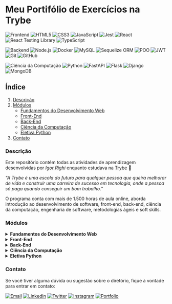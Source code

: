 # Meu Portifólio de Exercícios na Trybe
![Frontend](https://img.shields.io/badge/Frontend-333333?style=for-the-badge)
![HTML5](https://img.shields.io/badge/HTML5-E34F26?style=for-the-badge&logo=html5&logoColor=white)
![CSS3](https://img.shields.io/badge/CSS3-1572B6?style=for-the-badge&logo=css3&logoColor=white)
![JavaScript](https://img.shields.io/badge/JavaScript-F7DF1E?style=for-the-badge&logo=javascript&logoColor=black)
![Jest](https://img.shields.io/badge/Jest-C21325?style=for-the-badge&logo=jest&logoColor=white)
![React](https://img.shields.io/badge/React-61DAFB?style=for-the-badge&logo=react&logoColor=black)
![React Testing Library](https://img.shields.io/badge/RTL-61DAFB?style=for-the-badge)
![TypeScript](https://img.shields.io/badge/TypeScript-3178C6?style=for-the-badge&logo=typescript&logoColor=white)

![Backend](https://img.shields.io/badge/Backend-333333?style=for-the-badge)
![Node.js](https://img.shields.io/badge/Node.js-43853D?style=for-the-badge&logo=node.js&logoColor=white)
![Docker](https://img.shields.io/badge/Docker-2496ED?style=for-the-badge&logo=docker&logoColor=white)
![MySQL](https://img.shields.io/badge/MySQL-4479A1?style=for-the-badge&logo=mysql&logoColor=white)
![Sequelize ORM](https://img.shields.io/badge/Sequelize-52B0E7?style=for-the-badge)
![POO](https://img.shields.io/badge/POO-333333?style=for-the-badge)
![JWT](https://img.shields.io/badge/JWT-000000?style=for-the-badge)
![Git](https://img.shields.io/badge/Git-F05032?style=for-the-badge&logo=git&logoColor=white)
![GitHub](https://img.shields.io/badge/GitHub-181717?style=for-the-badge&logo=github&logoColor=white)

![Ciência da Computação](https://img.shields.io/badge/Ciência_da_Computação-0052CC?style=for-the-badge)
![Python](https://img.shields.io/badge/Python-3776AB?style=for-the-badge&logo=python&logoColor=white)
![FastAPI](https://img.shields.io/badge/FastAPI-009688?style=for-the-badge&logo=fastapi&logoColor=white)
![Flask](https://img.shields.io/badge/Flask-000000?style=for-the-badge&logo=flask&logoColor=white)
![Django](https://img.shields.io/badge/Django-092E20?style=for-the-badge&logo=django&logoColor=white)
![MongoDB](https://img.shields.io/badge/MongoDB-47A248?style=for-the-badge&logo=mongodb&logoColor=white)

## Índice

1. [Descrição](#descrição)
2. [Módulos](#módulos)
    - [Fundamentos do Desenvolvimento Web](#)
    - [Front-End](#)
    - [Back-End](#)
    - [Ciência da Computação](#)
    - [Eletiva Python](#)
3. [Contato](#contato)

### Descrição

Este repositório contém todas as atividades de aprendizagem desenvolvidas por _[Igor Righi](https://www.linkedin.com/in/igor-righi/)_ enquanto estudava na [Trybe](https://www.betrybe.com/) 🚀

_"A Trybe é uma escola do futuro para qualquer pessoa que queira melhorar de vida e construir uma carreira de sucesso em tecnologia, onde a pessoa só paga quando conseguir um bom trabalho."_

O programa conta com mais de 1.500 horas de aula online, aborda introdução ao desenvolvimento de software, front-end, back-end, ciência da computação, engenharia de software, metodologias ágeis e soft skills.

### Módulos

<details>

  <summary><strong> Fundamentos do Desenvolvimento Web </strong></summary>

  #### Seção 1: Unix, SHell e Git

  - [✅] 1: _Unix & Shell_
  - [✅] 2: _Git - O que é e para que serve_
  - [✅] 3: _Git & GitHub - Entendendo os comandos_

  #### Seção 2: Introdução à HTML & CSS

  - [✅] 1: _HTML & CSS - Estruturas de páginas_
  - [✅] 2: _HTML & CSS - Primeiros passos em CSS_
  - [✅] 3: _HTML & CSS - Seletores e posicionamento_
  - [✅] 4: _HTML Semântico_
  - [✅] 5: _Projeto - Lessons Learned_

  #### Seção 3: Introdução à JavaScript

  - [✅] 1: _JavaScript - Primeiros passos_
  - [✅] 2: _JavaScript - Array e loop For_
  - [✅] 3: _JavaScript - Funções_
  - [✅] 4: _JavaScript - Objetos_
  - [✅] 5: _JavaScript ES6 - let, const, arrow functions e template literals_
  - [✅] 6: _Projeto - Playground Functions_

  #### Seção 4: JavaScript: DOM, Eventos e Web Storage

  - [✅] 1: _Javascript - DOM e seletores_
  - [✅] 2: _Javascript - Trabalhando com elementos_
  - [✅] 3: _Javascript - Eventos_
  - [✅] 4: _Javascript - Web Storage_
  - [✅] 5: _Projeto - Arte com Pixels_

  #### Seção 5: HTML e CSS: Forms, Flexbox e Responsivo

  - [✅] 1: _HTML & CSS - Forms_
  - [✅] 2: _Bibliotecas JavaScript e FrameworksCSS_
  - [✅] 3: _CSS Flexbox - Parte 1_
  - [✅] 4: _CSS Flexbox - Parte 2_
  - [✅] 5: _CSS Responsivo - Mobile First_
  - [✅] 6: _Projeto - Trybewarts_

  #### Seção 6: Introdução à JavaScript ES6 e Testes Unitários

  - [✅] 1: _Fluxo de exceções e manipulação de objetos_
  - [✅] 2: _Primeiros passos em Jest_
  - [✅] 3: _Matchers e cobertura de código_
  - [✅] 4: _Projeto - JavaScript Testes Unitários_

  #### Seção 7: Higher Order Functions do JavaScript ES6

- [✅] 1: _Introdução a Higher Order Functions_
- [✅] 2: _Higher Order Functions - sort e map_
- [✅] 3: _Higher Order Functions - filter e reduce_
- [✅] 4: _JavaScript ES6 - spread operator, rest parameters e object destructuring_
- [✅] 5: _JavaScript ES6 - Array destructuring, Default destructuring, Object property shorthand e default parameters_
- [✅] 6: _Projeto - Zoo Functions_
</details>

<details>
  <summary><strong> Front-End </strong></summary>

  #### Seção 1: Introdução ao Frontend e JavaScript assícrono

  - [✅] 1: _Ambiente de desenvolvimento_
  - [✅] 2: _JavaScript Assícrono - Promises e fetch_
  - [✅] 3: _Prática - Casa de Câmbio_
  - [✅] 4: _Async, await e testes assíncronos_
  - [✅] 5: _Projeto - iChoveu_

  #### Seção 2: Introdução ao React

  - [✅] 1: _Introdução ao React e ao Typescript_
  - [✅] 2: _Componentes React e Props_
  - [✅] 3: _Avançando em componentes_
  - [✅] 4: _Prática - Solar System_
  - [✅] 5: _Estados e eventos_
  - [✅] 6: _Formulários_
  - [✅] 7: _Prática - Store Back Office_
  - [✅] 8: _Projeto - Password Manager_

  #### Seção 3: Aprofundando no React

  - [✅] 1: _React Router_
  - [✅] 2: _useEffect_
  - [✅] 3: _Prática - Clonando o Twitter_
  - [✅] 4: _Projeto - Trybetunes_

  #### Seção 4: Testes automatizados com React Testing Library

  - [✅] 1: _Introdução a React Testing Library_
  - [✅] 2: _RTL - Mocks_
  - [✅] 3: _RTL - Testando React Router_
  - [✅] 4: _Projeto - Testes em React_

  #### Seção 5: Metodologias Ágeis

  - [✅] 1: _CSS Modules_
  - [✅] 2: _Styled Components_
  - [✅] 3: _Metodologias ágeis_
  - [✅] 4: _Projeto: Frontend Online Store_

  #### Seção 6: Gerenciamento de estado com Redux

  - [✅] 1: _Introdução ao Redux - O estado global da aplicação_
  - [✅] 2: _Usando o Redux no React_
  - [✅] 3: _Usando o Redux no React - Prática_
  - [✅] 4: _Usando o Redux no React - Actions Assíncronas_
  - [✅] 5: _Testes em React-Redux_
  - [✅] 6: _Projeto - Trybe Wallet_

  #### Seção 7: Componentes de Classes e Context API e React Hooks

  - [✅] 1: _Componentes de Classes_
  - [✅] 2: _Context API_
  - [✅] 3: _Custom Hooks_
  - [✅] 4: _Projeto - StarWars_

  #### Seção 8: Projeto - App de Receitas

  - [✅] 1: _Projeto - App de Receitas_

</details>

<details>
  <summary><strong> Back-End </strong></summary>

  #### Seção 1: Docker - Utilizando Containers

  - [✅] 1: _Utilizando Containers_
  - [✅] 2: _Manipulando Imagens no Docker_
  - [✅] 3: _Orquestrando Containers com Docker Compose_
  - [✅] 4: _Projeto - Docker ToDo List_

  #### Seção 2: Introdução ao SQL

  - [✅] 1: _Banco de dados SQL_
  - [✅] 2: _Encontrando Dados em um Banco de Dados_
  - [✅] 3: _Filtrando Dados de Forma Específicas_
  - [✅] 4: _Manipulando Tabelas_
  - [✅] 5: _Projeto - All for One_

  #### Seção 3: Funções SQL - JOINs e Normalização

  - [✅] 1: _Funções mais usadas no SQL_
  - [✅] 2: _Descomplicando JOINs_
  - [✅] 3: _Transformando Ideias em um Modelo de Banco de Dados_
  - [✅] 4: _Projeto - One for All_

  #### Seção 4: Introdução a Desenvolvimento Web com NodeJs

  - [✅] 1: _Runtime Assíncrono_
  - [✅] 2: _Rest API com Express_
  - [✅] 3: _Testes de Integração_
  - [✅] 4: _Express e Middlewares_
  - [✅] 5: _Express e MySQL_
  - [✅] 6: _Projeto - Talk Manager_

  #### Seção 5: Arquitetura de Software - Model, Service e Controller

  - [✅] 1: _Camada Model_
  - [✅] 2: _Refatorando a Camada Model_
  - [✅] 3: _Camada Servie_
  - [✅] 4: _Refatorando a Camada Service_
  - [✅] 5: _Refatorando a Camada Controller_
  - [✅] 6: _Projeto - Store Manager_

  #### Seção 6: NodeJs - ORM e Autenticação

  - [✅] 1: _Interface da Aplicação com o Banco de Dados_
  - [✅] 2: _Associations 1-1 e 1-N_
  - [✅] 3: _Associations N-N e Transactions_
  - [✅] 4: _JSON Web Token_
  - [✅] 5: _Projeto - API de Blogs_

  #### Seção 7: Implementação de Aplicações na Nuvem

  - [✅] 1: _Infraestrutura e Depoly com Railway_

  #### Seção 8: Introdução a TypeScript

  - [✅] 1: _Introdução a TypeScript_
  - [✅] 2: _Tipagem Estática e Generics_
  - [✅] 3: _Express com TypeScript_
  - [✅] 4: _Projeto - Trybesmith_

  #### Seção 9: Programação Orientada a Objetos

  - [✅] 1: _Introdução a Orientação a Objetos_
  - [✅] 2: _Herança e Composição_
  - [✅] 3: _Polimorfismo_
  - [✅] 4: _Introdução aos Principios SOD_
  - [✅] 4: _Introdução aos Principios LI_
  - [✅] 4: _Projeto - Trybers and Dragons_

  #### Seção 10: Projeto Trybe Futebol Clube

  - [✅] 1: _Express com Classes_
  - [✅] 2: _Projeto - TFC_

</details>

<details>

  <summary><strong> Ciência da Computação </strong></summary>

  #### Seção 1: Introdução à Python

  - [✅] 1: _Aprendendo Python_
  - [✅] 2: _Entrada e Saída de Dados com Testes_
  - [✅] 3: _P.O.O em Python_
  - [✅] 4: _Projeto - Job Insights_

  #### Seção 2: Algoritmos

  - [✅] 1: _Complexidade de Algoritmos_
  - [✅] 2: _Recursividade e Estratégias para Solução de Problemas_
  - [✅] 3: _Algoritmos de ordenação e busca_
  - [✅] 4: _Projeto - Algoritmos_

  #### Seção 3: Estrutura de Dados I: Lista Lineares

  - [✅] 1: _Arrays_
  - [✅] 2: _Nó e Listas Encadeadas_
  - [✅] 3: _Pilhas e Filas_
  - [✅] 4: _Projeto - TING - Trybe Is Not Google_

  #### Seção 4: Estrutura de Dados II: Hashmaps e Sets

  - [✅] 1: _Hashmap e Dict_
  - [✅] 2: _Set_
  - [✅] 3: _Projeto - Restaurant Orders_

</details>

<details>

  <summary><strong> Eletiva Python </strong></summary>

  #### Seção 1: Debug com Python

  - [🕒] 1: _Estratégias de debug com Python_
  - [🕒] 2: _Automatizando o Bug Hunting com Pytest_
  - [🕒] 3: _Avançando nos testes em Python_
  - [🕒] 4: _Projeto - ProFiler_

  #### Seção 2: Programação Orientada a Objetos

  - [🕒] 1: _Exercícios_
  - [🕒] 2: _Tipagem e Pilares da POO_
  - [🕒] 3: _Classes Abstratas, Interfaces e Protocolos_
  - [🕒] 4: _Projeto - Invetory Report_

  #### Seção 3: Flask

  - [🕒] 1: _MongoDB_
  - [🕒] 2: _Ambiente e Primeira API_
  - [🕒] 3: _Exercícios_
  - [🕒] 4: _Server Side Rendering em Flask_
  - [🕒] 5: _API e Testes em Flask_
  - [🕒] 6: _Projeto Traduzo_

  #### Seção 4: Masterclass FastAPI

  - [🕒] 1: _Masterclass FastAPI I_
  - [🕒] 2: _Masterclass FastAPI II_

  #### Seção 5: Django I

  - [🕒] 1: _Ambiente de Banco de Dados e ORM_
  - [🕒] 2: _Templates do Django_
  - [🕒] 3: _Exercício_
  - [🕒] 4: _Formulários e Relacionamento de Modelos_
  - [🕒] 5: _Django Rest Framework_
  - [🕒] 6: _Projeto SpotNews_

  #### Seção 6: Django II

  - [🕒] 1: _Autenticação_
  - [🕒] 2: _Testando aplicações Django_
  - [🕒] 3: _Deployment no Railway_
  - [🕒] 4: _Projeto Super Portifólio_

  #### Seção 7: Raspagem de Dados

  - [🕒] 1: _Raspagem de Dados_
  - [🕒] 2: _Outras ferramentas de raspagem de dados_
  - [🕒] 3: _Exercícios_
  - [🕒] 4: _Projeto Tech News_

</details>

### Contato

Se você tiver alguma dúvida ou sugestão sobre o diretório, fique à vontade para entrar em contato:

[![Email](https://img.shields.io/badge/Email-D14836?style=for-the-badge&logo=gmail&logoColor=white)](mailto:righigordev@gmail.com)
[![LinkedIn](https://img.shields.io/badge/LinkedIn-0077B5?style=for-the-badge&logo=linkedin&logoColor=white)](https://www.linkedin.com/in/igor-righi/) [![Twitter](https://img.shields.io/badge/Twitter-1DA1F2?style=for-the-badge&logo=twitter&logoColor=white)](https://twitter.com/righigor) [![Instagram](https://img.shields.io/badge/Instagram-E4405F?style=for-the-badge&logo=instagram&logoColor=white)](https://www.instagram.com/righigor/) [![Portfolio](https://img.shields.io/badge/Portfolio-9cf?style=for-the-badge&logo=appveyor&logoColor=white)](https://righigordev.netlify.app/)